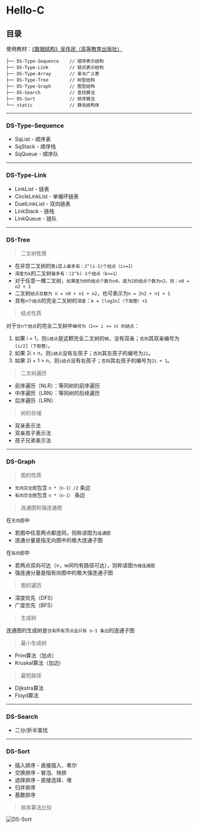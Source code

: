 # Hello-C

## 目录

使用教材：[《数据结构》吴伟民（高等教育出版社）](https://cdn.jsdelivr.net/gh/PhoenixNest/Hello-C@master/readme/Book-PDF.zip)

```tree
├── DS-Type-Sequence    // 顺序表示结构
├── DS-Type-Link        // 链式表示结构
├── DS-Type-Array       // 串与广义表
├── DS-Type-Tree        // 树型结构
├── DS-Type-Graph       // 图型结构
├── DS-Search           // 查找算法
├── DS-Sort             // 排序算法
└── static              // 静态结构体
```

---

### DS-Type-Sequence

+ SqList - 顺序表
+ SqStack - 顺序栈
+ SqQueue - 顺序队

---

### DS-Type-Link

+ LinkList - 链表
+ CircleLinkList - 单循环链表
+ DuelLinkList - 双向链表
+ LinkStack - 链栈
+ LinkQueue - 链队

---

### DS-Tree

> 二叉树性质

+ 在非空二叉树的`第i层上最多有：2^(i-1)个结点（i>=1）`
+ `深度为k`的二叉树`最多有：(2^k)-1个结点（k>=1）`
+ 对于任意一棵二叉树，`如果度为0的结点个数为n0，度为2的结点个数为n2，则：n0 = n2 + 1`
+ 二叉树`结点总数为 n = n0 + n1 + n2`，也可表示为`n = 2n2 + n1 + 1`
+ 具有`n个结点`的完全二叉树的`深度`：`k = [log2n]（下取整）+1`

> 结点性质

对于`含n个结点`的完全二叉树中`编号为（1<= i <= n）的结点`：

1. 如果 i = 1，则`i结点`是这颗完全二叉树的`根`，没有双亲；`否则`其双亲编号为`[i/2]（下取整）`。
2. 如果 2i > n，则`i结点`没有左孩子；`否则`其左孩子的编号为`2i`。
3. 如果 2i + 1 > n，则`i结点`没有右孩子；`否则`其右孩子的编号为`2i + 1`。

> 二叉树遍历

+ 前序遍历（NLR）：等同树的前序遍历
+ 中序遍历（LRN）：等同树的后续遍历
+ 后序遍历（LRN）

> 树的存储

+ 双亲表示法
+ 双亲孩子表示法
+ 孩子兄弟表示法

---

### DS-Graph

> 图的性质

+ `无向完全图`包含 `n *（n-1）/2` 条边
+ `有向完全图`包含 `n *（n-1）` 条边

> 连通图和强连通图

在`无向图`中

+ 若图中任意两点都连同，则称该图为`连通图`
+ 连通分量是指无向图中的极大连通子图

在`有向图`中

+ 若两点双向可达（v，w间均有路径可达），则称该图`为强连通图`
+ 强连通分量是指有向图中的极大强连通子图

> 图的遍历

+ 深度优先（DFS）
+ 广度优先（BFS）

> 生成树

连通图的生成树是`含有所有顶点且只有 n-1 条边`的连通子图

> 最小生成树

+ Prim算法（加点）
+ Kruskal算法（加边）

> 最短路径

+ Dijkstra算法
+ Floyd算法

---

### DS-Search

+ 二分/折半查找

---

### DS-Sort

+ 插入排序 - 直接插入、希尔
+ 交换排序 - 冒泡、快排
+ 选择排序 - 直接选择、堆
+ 归并排序
+ 基数排序

> 排序算法比较

![DS-Sort](https://cdn.jsdelivr.net/gh/PhoenixNest/Hello-C@master/readme/DS-Sort.png)